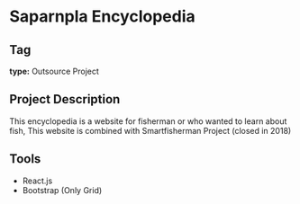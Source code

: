 # Saparnpla Encyclopedia

## Tag
**type:** Outsource Project

## Project Description
This encyclopedia is a website for fisherman or who wanted to learn about fish, This website is combined with Smartfisherman Project (closed in 2018)

## Tools
- React.js
- Bootstrap (Only Grid)
